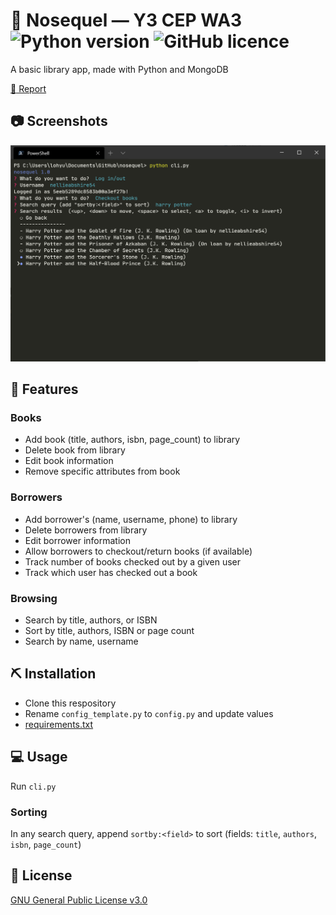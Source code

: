 # 📘 Nosequel — Y3 CEP WA3 ![Python version](https://img.shields.io/badge/python-3.8-blue.svg) ![GitHub licence](https://img.shields.io/github/license/Ycmelon/nosequel?color=blue)



A basic library app, made with Python and MongoDB

[:page_facing_up: Report](.github/Nosequel%20submission.pdf)

## 📷 Screenshots

![Demo image](.github/demo.png)

## 🚀 Features

### Books

-	Add book (title, authors, isbn, page_count) to library
-	Delete book from library 
-	Edit book information
-	Remove specific attributes from book

### Borrowers

-	Add borrower's (name, username, phone) to library 
-	Delete borrowers from library 
-	Edit borrower information 
- Allow borrowers to checkout/return books (if available)
-	Track number of books checked out by a given user
- Track which user has checked out a book

### Browsing

-	Search by title, authors, or ISBN
-	Sort by title, authors, ISBN or page count
-	Search by name, username 

## ⛏️ Installation

- Clone this respository
- Rename `config_template.py` to `config.py` and update values
- [requirements.txt](/requirements.txt)

## 💻 Usage

Run `cli.py`

### Sorting

In any search query, append `sortby:<field>` to sort (fields: `title`, `authors`, `isbn`, `page_count`)

## 📃  License

[GNU General Public License v3.0](https://choosealicense.com/licenses/gpl-3.0/)
